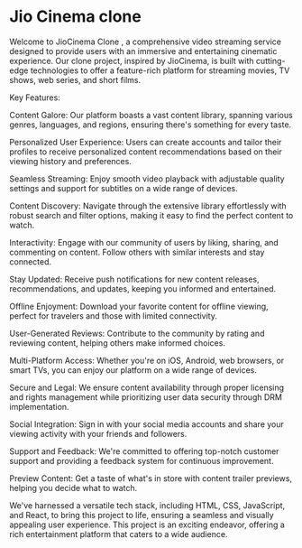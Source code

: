 # Jio Cinema clone

Welcome to JioCinema Clone , a comprehensive video streaming service designed to provide users with an immersive and entertaining cinematic experience. Our clone project, inspired by JioCinema, is built with cutting-edge technologies to offer a feature-rich platform for streaming movies, TV shows, web series, and short films.

Key Features:

Content Galore: Our platform boasts a vast content library, spanning various genres, languages, and regions, ensuring there's something for every taste.

Personalized User Experience: Users can create accounts and tailor their profiles to receive personalized content recommendations based on their viewing history and preferences.

Seamless Streaming: Enjoy smooth video playback with adjustable quality settings and support for subtitles on a wide range of devices.

Content Discovery: Navigate through the extensive library effortlessly with robust search and filter options, making it easy to find the perfect content to watch.

Interactivity: Engage with our community of users by liking, sharing, and commenting on content. Follow others with similar interests and stay connected.

Stay Updated: Receive push notifications for new content releases, recommendations, and updates, keeping you informed and entertained.

Offline Enjoyment: Download your favorite content for offline viewing, perfect for travelers and those with limited connectivity.

User-Generated Reviews: Contribute to the community by rating and reviewing content, helping others make informed choices.

Multi-Platform Access: Whether you're on iOS, Android, web browsers, or smart TVs, you can enjoy our platform on a wide range of devices.

Secure and Legal: We ensure content availability through proper licensing and rights management while prioritizing user data security through DRM implementation.


Social Integration: Sign in with your social media accounts and share your viewing activity with your friends and followers.

Support and Feedback: We're committed to offering top-notch customer support and providing a feedback system for continuous improvement.

Preview Content: Get a taste of what's in store with content trailer previews, helping you decide what to watch.

We've harnessed a versatile tech stack, including HTML, CSS, JavaScript, and React, to bring this project to life, ensuring a seamless and visually appealing user experience. This project is an exciting endeavor, offering a rich entertainment platform that caters to a wide audience.
